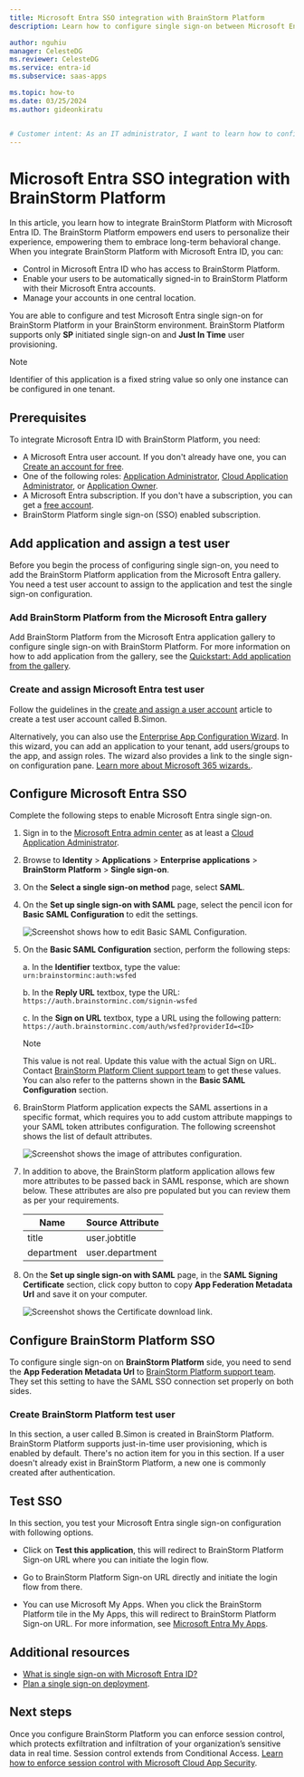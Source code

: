 ```yaml
---
title: Microsoft Entra SSO integration with BrainStorm Platform
description: Learn how to configure single sign-on between Microsoft Entra ID and BrainStorm Platform.

author: nguhiu
manager: CelesteDG
ms.reviewer: CelesteDG
ms.service: entra-id
ms.subservice: saas-apps

ms.topic: how-to
ms.date: 03/25/2024
ms.author: gideonkiratu


# Customer intent: As an IT administrator, I want to learn how to configure single sign-on between Microsoft Entra ID and BrainStorm Platform so that I can control who has access to BrainStorm Platform, enable automatic sign-in with Microsoft Entra accounts, and manage my accounts in one central location.
---
```


# Microsoft Entra SSO integration with BrainStorm Platform

In this article, you learn how to integrate BrainStorm Platform with Microsoft Entra ID. The BrainStorm Platform empowers end users to personalize their experience, empowering them to embrace long-term behavioral change. When you integrate BrainStorm Platform with Microsoft Entra ID, you can:

* Control in Microsoft Entra ID who has access to BrainStorm Platform.
* Enable your users to be automatically signed-in to BrainStorm Platform with their Microsoft Entra accounts.
* Manage your accounts in one central location.

You are able to configure and test Microsoft Entra single sign-on for BrainStorm Platform in your BrainStorm environment. BrainStorm Platform supports only **SP** initiated single sign-on and **Just In Time** user provisioning.

> [!NOTE]
> Identifier of this application is a fixed string value so only one instance can be configured in one tenant.

## Prerequisites

To integrate Microsoft Entra ID with BrainStorm Platform, you need:

* A Microsoft Entra user account. If you don't already have one, you can [Create an account for free](https://azure.microsoft.com/free/?WT.mc_id=A261C142F).
* One of the following roles: [Application Administrator](/entra/identity/role-based-access-control/permissions-reference#application-administrator), [Cloud Application Administrator](/entra/identity/role-based-access-control/permissions-reference#cloud-application-administrator), or [Application Owner](/entra/fundamentals/users-default-permissions#owned-enterprise-applications).
* A Microsoft Entra subscription. If you don't have a subscription, you can get a [free account](https://azure.microsoft.com/free/).
* BrainStorm Platform single sign-on (SSO) enabled subscription.

## Add application and assign a test user

Before you begin the process of configuring single sign-on, you need to add the BrainStorm Platform application from the Microsoft Entra gallery. You need a test user account to assign to the application and test the single sign-on configuration.

<a name='add-brainstorm-platform-from-the-azure-ad-gallery'></a>

### Add BrainStorm Platform from the Microsoft Entra gallery

Add BrainStorm Platform from the Microsoft Entra application gallery to configure single sign-on with BrainStorm Platform. For more information on how to add application from the gallery, see the [Quickstart: Add application from the gallery](~/identity/enterprise-apps/add-application-portal.md).

<a name='create-and-assign-azure-ad-test-user'></a>

### Create and assign Microsoft Entra test user

Follow the guidelines in the [create and assign a user account](~/identity/enterprise-apps/add-application-portal-assign-users.md) article to create a test user account called B.Simon.

Alternatively, you can also use the [Enterprise App Configuration Wizard](https://portal.office.com/AdminPortal/home?Q=Docs#/azureadappintegration). In this wizard, you can add an application to your tenant, add users/groups to the app, and assign roles. The wizard also provides a link to the single sign-on configuration pane. [Learn more about Microsoft 365 wizards.](/microsoft-365/admin/misc/azure-ad-setup-guides). 

<a name='configure-azure-ad-sso'></a>

## Configure Microsoft Entra SSO

Complete the following steps to enable Microsoft Entra single sign-on.

1. Sign in to the [Microsoft Entra admin center](https://entra.microsoft.com) as at least a [Cloud Application Administrator](~/identity/role-based-access-control/permissions-reference.md#cloud-application-administrator).
1. Browse to **Identity** > **Applications** > **Enterprise applications** > **BrainStorm Platform** > **Single sign-on**.
1. On the **Select a single sign-on method** page, select **SAML**.
1. On the **Set up single sign-on with SAML** page, select the pencil icon for **Basic SAML Configuration** to edit the settings.

   ![Screenshot shows how to edit Basic SAML Configuration.](common/edit-urls.png "Basic Configuration")

1. On the **Basic SAML Configuration** section, perform the following steps:

	a. In the **Identifier** textbox, type the value:
	`urn:brainstorminc:auth:wsfed`

	b. In the **Reply URL** textbox, type the URL:
	`https://auth.brainstorminc.com/signin-wsfed`

	c. In the **Sign on URL** textbox, type a URL using the following pattern:
	`https://auth.brainstorminc.com/auth/wsfed?providerId=<ID>`

	> [!NOTE]
	> This value is not real. Update this value with the actual Sign on URL. Contact [BrainStorm Platform Client support team](mailto:support@brainstorminc.com) to get these values. You can also refer to the patterns shown in the **Basic SAML Configuration** section.

1. BrainStorm Platform application expects the SAML assertions in a specific format, which requires you to add custom attribute mappings to your SAML token attributes configuration. The following screenshot shows the list of default attributes.

	![Screenshot shows the image of attributes configuration.](common/default-attributes.png "Image")

1. In addition to above, the BrainStorm platform application allows few more attributes to be passed back in SAML response, which are shown below.  These attributes are also pre populated but you can review them as per your requirements.

	| Name |  Source Attribute|
	| ---------------|  --------- |
    | title | user.jobtitle
	| department | user.department |

1. On the **Set up single sign-on with SAML** page, in the **SAML Signing Certificate** section, click copy button to copy **App Federation Metadata Url** and save it on your computer.

	![Screenshot shows the Certificate download link.](common/copy-metadataurl.png "Certificate")

## Configure BrainStorm Platform SSO

To configure single sign-on on **BrainStorm Platform** side, you need to send the **App Federation Metadata Url** to [BrainStorm Platform support team](mailto:support@brainstorminc.com). They set this setting to have the SAML SSO connection set properly on both sides.

### Create BrainStorm Platform test user

In this section, a user called B.Simon is created in BrainStorm Platform. BrainStorm Platform supports just-in-time user provisioning, which is enabled by default. There's no action item for you in this section. If a user doesn't already exist in BrainStorm Platform, a new one is commonly created after authentication.

## Test SSO 

In this section, you test your Microsoft Entra single sign-on configuration with following options. 

* Click on **Test this application**, this will redirect to BrainStorm Platform Sign-on URL where you can initiate the login flow. 

* Go to BrainStorm Platform Sign-on URL directly and initiate the login flow from there.

* You can use Microsoft My Apps. When you click the BrainStorm Platform tile in the My Apps, this will redirect to BrainStorm Platform Sign-on URL. For more information, see [Microsoft Entra My Apps](/azure/active-directory/manage-apps/end-user-experiences#azure-ad-my-apps).

## Additional resources

* [What is single sign-on with Microsoft Entra ID?](~/identity/enterprise-apps/what-is-single-sign-on.md)
* [Plan a single sign-on deployment](~/identity/enterprise-apps/plan-sso-deployment.md).

## Next steps

Once you configure BrainStorm Platform you can enforce session control, which protects exfiltration and infiltration of your organization’s sensitive data in real time. Session control extends from Conditional Access. [Learn how to enforce session control with Microsoft Cloud App Security](/cloud-app-security/proxy-deployment-aad).
